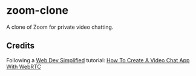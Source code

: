 # zoom-clone
A clone of Zoom for private video chatting.

## Credits
Following a <a href="https://github.com/WebDevSimplified" target="_blank">Web Dev Simplified</a> tutorial: <a href="https://www.youtube.com/watch?v=DvlyzDZDEq4" target="_blank">How To Create A Video Chat App With WebRTC</a>